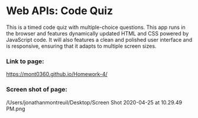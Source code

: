 
# Web APIs: Code Quiz

This is a timed code quiz with multiple-choice questions. This app runs in the browser and features dynamically updated HTML and CSS powered by JavaScript code. It will also features a clean and polished user interface and is responsive, ensuring that it adapts to multiple screen sizes.

### Link to page:

https://mont0360.github.io/Homework-4/

### Screen shot of page:

/Users/jonathanmontreuil/Desktop/Screen Shot 2020-04-25 at 10.29.49 PM.png
